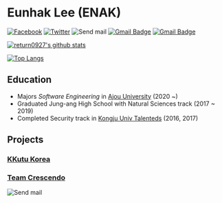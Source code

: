 # **Eunhak Lee** (ENAK)
<!-- Ref: utilForever/utilForever -->
[![Facebook](https://img.shields.io/badge/-Facebook-1877f2?style=flat-square&logo=facebook&logoColor=white&link=https://www.facebook.com/R3turn.01/)](https://www.facebook.com/R3turn.01/)
[![Twitter](https://img.shields.io/badge/-Twitter-1DA1F2?style=flat-square&logo=twitter&logoColor=white&link=https://twitter.com/cooked_go9ma/)](https://twitter.com/cooked_go9ma/)
![Send mail](https://img.shields.io/badge/-lee@enak.kr-a3a3a3?style=flat-square&logo=gmail&logoColor=white&link=mailto:eh.lee@crsd.team)
[![Gmail Badge](https://img.shields.io/badge/-bc1916@ajou.ac.kr-1168AE?style=flat-square&logo=Gmail&logoColor=white&link=mailto:initdev.return@gmail.com)](mailto:bc1916@ajou.ac.kr)
[![Gmail Badge](https://img.shields.io/badge/-initdev.return@gmail.com-d14836?style=flat-square&logo=Gmail&logoColor=white&link=mailto:initdev.return@gmail.com)](mailto:initdev.return@gmail.com)

[![return0927's github stats](https://github-readme-stats.vercel.app/api?username=return0927&show_icons=true&hide_border=true&count_private=true)](https://github.com/return0927)

[![Top Langs](https://github-readme-stats.vercel.app/api/top-langs/?username=return0927&hide_langs_below=0.5)](#)

## Education
- Majors _Software Engineering_ in [Ajou University](https://ajou.ac.kr) (2020 ~)
- Graduated Jung-ang High School with Natural Sciences track (2017 ~ 2019)
- Completed Security track in [Kongju Univ Talenteds](http://sec.kongju.ac.kr) (2016, 2017)

## Projects
### [KKutu Korea](https://kkutu.co.kr)

<!-- <img src="https://yt3.ggpht.com/a/AATXAJzUe2vhKkcvhZNGxjjccH6YojJHdB6_teSq2g=s68-c-k-c0xffffffff-no-rj-mo" width=100 /> -->

### [Team Crescendo](https://team-crescendo.me)
![Send mail](https://img.shields.io/badge/-eh.lee@crsd.team-lightgray?style=flat-square&logo=gmail&logoColor=white&link=mailto:eh.lee@crsd.team)
